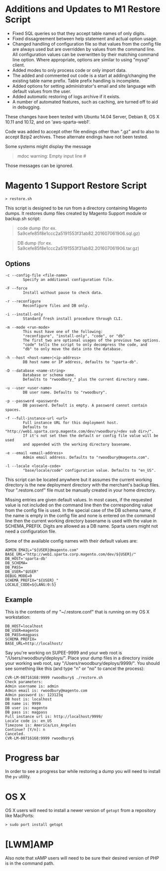 # Additions and Updates to M1 Restore Script
- Fixed SQL queries so that they accept table names of only digits.
- Fixed dissagreement between help statement and actual option usage.
- Changed handling of configuration file so that values from the config file are always used but are overridden by values from the command line. All configuration values can be overwritten by their matching command line option. Where appropriate, options are similar to using "mysql" client.
- Added modes to only process code or only import data.
- The added and commented out code is a start at adding/changing the existing table name prefix. Table prefix handling is incomplete.
- Added options for setting administrator's email and site language with default values from the user.
- Added automatic restoring of logs archive if it exists.
- A number of automated features, such as caching, are turned off to aid in debugging.

These changes have been tested with Ubuntu 14.04 Server, Debian 8, OS X 10.11 and 10.12, and on 'aws-sparta-web1'.

Code was added to accept other file endings other than ".gz" and to also to accept Bzip2 archives. These alternate endings have not been tested.

Some systems might display the message
> mdoc warning: Empty input line #

Those messages can be ignored.

# Magento 1 Support Restore Script
```
> restore.sh
```

This script is designed to be run from a directory containing Magento dumps.
It restores dump files created by Magento Support module or backup.sh script:
> code dump (for ex. 5a9cefe85f8e1ccc2a5191553f31ab82.201607061906.sql.gz)

> DB dump (for ex. 5a9cefe85f8e1ccc2a5191553f31ab82.201607061906.tar.gz)

## Options
```
-c --config-file <file-name>
        Specify an additional configuration file.

-F --force
        Install without pause to check data.

-r --reconfigure
        Reconfigure files and DB only.

-i --install-only
        Standard fresh install procedure through CLI.

-m --mode <run-mode>
        This must have one of the following:
        "reconfigure", "install-only", "code", or "db"
        The first two are optional usages of the previous two options.
        "code" tells the script to only decompress the code, and
        "db" to only move the data into the database.

-h --host <host-name>|<ip-address>
        DB host name or IP address, defaults to "sparta-db".

-D --database <name-string>
        Database or schema name.
        Defaults to "rwoodbury_" plus the current directory name.

-u --user <user-name>
        DB user name. Defaults to "rwoodbury".

-p --password <password>
        DB password. Default is empty. A password cannot contain spaces.

-f --full-instance-url <url>
        Full instance URL for this deployment host.
        Defaults to "http://web1.sparta.corp.magento.com/dev/rwoodbury/<dev sub dir>/".
        If it's not set then the default or config file value will be used
        and appended with the working directory basename.

-e --email <email-address>
        Admin email address. Defaults to "rwoodbury@magento.com".

-l --locale <locale-code>
        "base/locale/code" configuration value. Defaults to "en_US".
```

This script can be located anywhere but it assumes the current working directory is the new deployment directory with the merchant's backup files. Your ".restore.conf" file must be manually created in your home directory.

Missing entries are given default values. In most cases, if the requested value is not included on the command line then the corresponding value from the config file is used. In the special case of the DB schema name, if the name is empty in the config file and none is entered on the command line then the current working directory basename is used with the value in SCHEMA_PREFIX. Digits are allowed as a DB name. Sparta users might not need a configuration file.

Some of the available config names with their default values are:
```
ADMIN_EMAIL="${USER}@magento.com"
BASE_URL="http://web1.sparta.corp.magento.com/dev/${USER}/"
DB_HOST='sparta-db'
DB_SCHEMA=
DB_PASS=
DB_USER="$USER"
DEBUG_MODE=0
SCHEMA_PREFIX="${USER}_"
LOCALE_CODE=${LANG:0:5}
```

## Example
This is the contents of my "~/.restore.conf" that is running on my OS X workstation:
```
DB_HOST=localhost
DB_USER=magento
DB_PASS=magpass
SCHEMA_PREFIX=
BASE_URL=http://localhost/
```

Say you're working on SUPEE-9999 and your web root is "/Users/rwoodbury/deploys/". Place your dump files in a directory inside your working web root, say "/Users/rwoodbury/deploys/9999/". You should see something like this (and type "n" or "no" to cancel the process):
```
CVR-LM-00716168:9999 rwoodbury$ ./restore.sh
Check parameters:
Admin username is: admin
Admin email is: rwoodbury@magento.com
Admin password is: 123123q
DB host is: localhost
DB name is: 9999
DB user is: magento
DB pass is: magpass
Full instance url is: http://localhost/9999/
Locale code is: en_US
Timezone is: America/Los_Angeles
Continue? [Y/n]: n
Canceled.
CVR-LM-00716168:9999 rwoodbury$
```

# Progress bar
In order to see a progress bar while restoring a dump you will need to install the `pv` utility.

# OS X
OS X users will need to install a newer version of `getopt` from a repository like MacPorts:

`> sudo port install getopt`

# [LWM]AMP
Also note that xAMP users will need to be sure their desired version of PHP is
in the command path.
